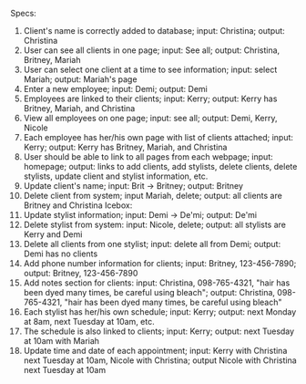 Specs:
1. Client's name is correctly added to database; input: Christina; output: Christina
2. User can see all clients in one page; input: See all; output: Christina, Britney, Mariah
3. User can select one client at a time to see information; input: select Mariah; output: Mariah's page
4. Enter a new employee; input: Demi; output: Demi
5. Employees are linked to their clients; input: Kerry; output: Kerry has Britney, Mariah, and Christina
6. View all employees on one page; input: see all; output: Demi, Kerry, Nicole
7. Each employee has her/his own page with list of clients attached; input: Kerry; output: Kerry has Britney, Mariah, and Christina
8. User should be able to link to all pages from each webpage; input: homepage; output: links to add clients, add stylists, delete clients, delete stylists, update client and stylist information, etc.
9. Update client's name; input: Brit -> Britney; output: Britney
10. Delete client from system; input Mariah, delete; output: all clients are Britney and Christina
Icebox:
11. Update stylist information; input: Demi -> De'mi; output: De'mi
12. Delete stylist from system: input: Nicole, delete; output: all stylists are Kerry and Demi
13. Delete all clients from one stylist; input: delete all from Demi; output: Demi has no clients
14. Add phone number information for clients; input: Britney, 123-456-7890; output: Britney, 123-456-7890
15. Add notes section for clients: input: Christina, 098-765-4321, "hair has been dyed many times, be careful using bleach"; output: Christina, 098-765-4321, "hair has been dyed many times, be careful using bleach"
16. Each stylist has her/his own schedule; input: Kerry; output: next Monday at 8am, next Tuesday at 10am, etc.
17. The schedule is also linked to clients; input: Kerry; output: next Tuesday at 10am with Mariah
18. Update time and date of each appointment; input: Kerry with Christina next Tuesday at 10am, Nicole with Christina; output Nicole with Christina next Tuesday at 10am

